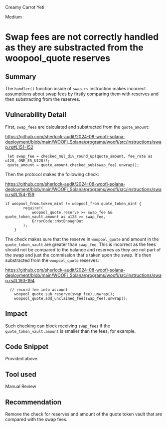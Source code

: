 Creamy Carrot Yeti

Medium

# Swap fees are not correctly handled as they are substracted from the woopool_quote reserves

## Summary

The `handler()` function inside of `swap.rs` instruction makes incorrect assumptions about swap fees by firstly comparing them with reserves and then substracting from the reserves.

## Vulnerability Detail

First, `swap_fees` are calculated and substracted from the `quote_amount`:

https://github.com/sherlock-audit/2024-08-woofi-solana-deployment/blob/main/WOOFi_Solana/programs/woofi/src/instructions/swap.rs#L151-152
```solidity
 let swap_fee = checked_mul_div_round_up(quote_amount, fee_rate as u128, ONE_E5_U128)?;
 quote_amount = quote_amount.checked_sub(swap_fee).unwrap();
```

Then the protocol makes the following check:

https://github.com/sherlock-audit/2024-08-woofi-solana-deployment/blob/main/WOOFi_Solana/programs/woofi/src/instructions/swap.rs#L154-159
```solidity
if woopool_from.token_mint != woopool_from.quote_token_mint {
        require!(
            woopool_quote.reserve >= swap_fee && quote_token_vault.amount as u128 >= swap_fee,
            ErrorCode::NotEnoughOut
        );
    }
```
The check makes sure that the reserve in `woopool_quote` and amount in the `quote_token_vault` are greater than `swap_fee`. This is incorrect as the fees should not be compared to the balance and reserves as they are not part of the swap and just the commission that's taken upon the swap. It's then substracted from the `woopool_quote` reserves:

https://github.com/sherlock-audit/2024-08-woofi-solana-deployment/blob/main/WOOFi_Solana/programs/woofi/src/instructions/swap.rs#L193-194
```solidity
  // record fee into account
    woopool_quote.sub_reserve(swap_fee).unwrap();
    woopool_quote.add_unclaimed_fee(swap_fee).unwrap();

```


## Impact

Such checking can block receiving `swap_fees` if the `quote_token_vault.amount` is smaller than the fees, for example.

## Code Snippet

Provided above.

## Tool used

Manual Review

## Recommendation

Remove the check for reserves and amount of the quote token vault that are compared with the swap fees.